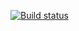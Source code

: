 [![Build status](https://ci.appveyor.com/api/projects/status/186w52lxutb8fsaj/branch/main?svg=true)](https://ci.appveyor.com/project/EkaNov555/pattern1/branch/main)